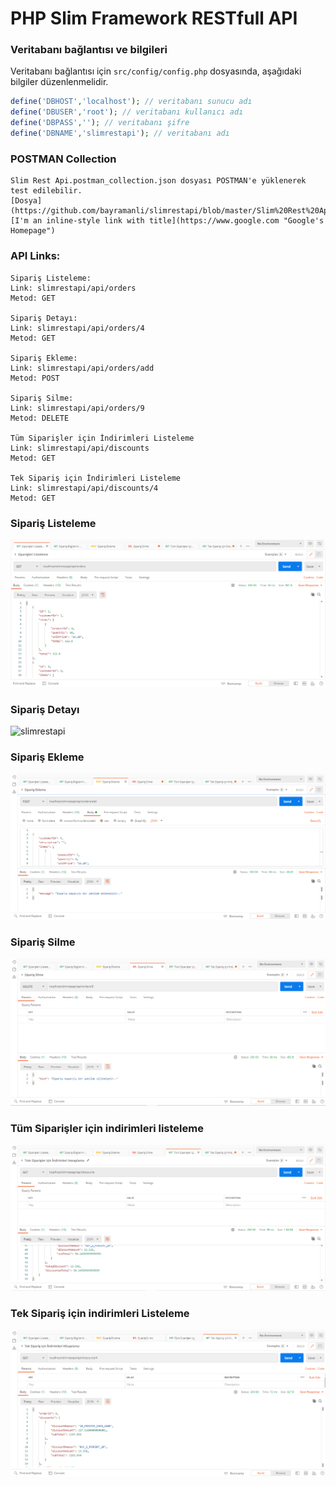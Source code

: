 # PHP Slim Framework RESTfull API

### Veritabanı bağlantısı ve bilgileri
Veritabanı bağlantısı için ```src/config/config.php``` dosyasında, aşağıdaki bilgiler düzenlenmelidir.

```php
define('DBHOST','localhost'); // veritabanı sunucu adı
define('DBUSER','root'); // veritabanı kullanıcı adı
define('DBPASS',''); // veritabanı şifre
define('DBNAME','slimrestapi'); // veritabanı adı
```

### POSTMAN Collection
```
Slim Rest Api.postman_collection.json dosyası POSTMAN'e yüklenerek test edilebilir.
[Dosya](https://github.com/bayramanli/slimrestapi/blob/master/Slim%20Rest%20Api.postman_collection.json)
[I'm an inline-style link with title](https://www.google.com "Google's Homepage")
```
### API Links:
```
Sipariş Listeleme:
Link: slimrestapi/api/orders
Metod: GET

Sipariş Detayı:
Link: slimrestapi/api/orders/4
Metod: GET

Sipariş Ekleme:
Link: slimrestapi/api/orders/add
Metod: POST

Sipariş Silme:
Link: slimrestapi/api/orders/9
Metod: DELETE

Tüm Siparişler için İndirimleri Listeleme
Link: slimrestapi/api/discounts
Metod: GET

Tek Sipariş için İndirimleri Listeleme
Link: slimrestapi/api/discounts/4
Metod: GET
```

### Sipariş Listeleme
![slimrestapi](https://github.com/bayramanli/slimrestapi/blob/master/images/siparis_listeleme.PNG)

### Sipariş Detayı
![slimrestapi](https://github.com/bayramanli/slimrestapi/blob/master/images/siparis_detayı.PNG)

### Sipariş Ekleme
![slimrestapi](https://github.com/bayramanli/slimrestapi/blob/master/images/siparis_ekleme.PNG)

### Sipariş Silme
![slimrestapi](https://github.com/bayramanli/slimrestapi/blob/master/images/siparis_silme.PNG)

### Tüm Siparişler için indirimleri listeleme
![slimrestapi](https://github.com/bayramanli/slimrestapi/blob/master/images/tum_siparis_inidirim_listeleme.PNG)

### Tek Sipariş için indirimleri Listeleme
![slimrestapi](https://github.com/bayramanli/slimrestapi/blob/master/images/tek_siparis_indirim_listeleme.PNG)
